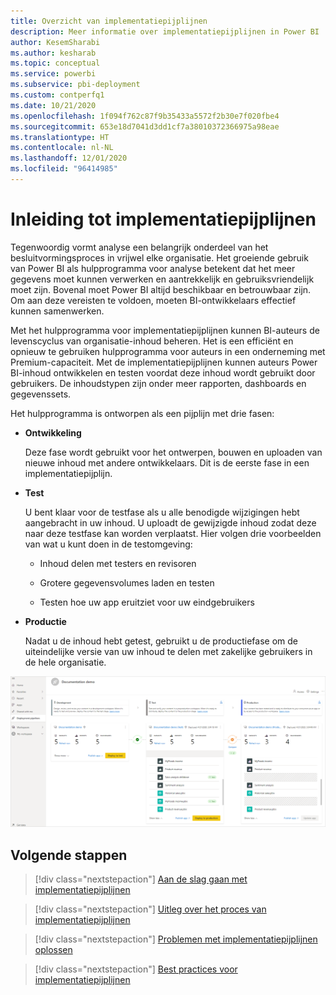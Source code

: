 ```yaml
---
title: Overzicht van implementatiepijplijnen
description: Meer informatie over implementatiepijplijnen in Power BI
author: KesemSharabi
ms.author: kesharab
ms.topic: conceptual
ms.service: powerbi
ms.subservice: pbi-deployment
ms.custom: contperfq1
ms.date: 10/21/2020
ms.openlocfilehash: 1f094f762c87f9b35433a5572f2b30e7f020fbe4
ms.sourcegitcommit: 653e18d7041d3dd1cf7a38010372366975a98eae
ms.translationtype: HT
ms.contentlocale: nl-NL
ms.lasthandoff: 12/01/2020
ms.locfileid: "96414985"
---
```

# <a name="introduction-to-deployment-pipelines"></a>Inleiding tot implementatiepijplijnen

Tegenwoordig vormt analyse een belangrijk onderdeel van het besluitvormingsproces in vrijwel elke organisatie. Het groeiende gebruik van Power BI als hulpprogramma voor analyse betekent dat het meer gegevens moet kunnen verwerken en aantrekkelijk en gebruiksvriendelijk moet zijn. Bovenal moet Power BI altijd beschikbaar en betrouwbaar zijn. Om aan deze vereisten te voldoen, moeten BI-ontwikkelaars effectief kunnen samenwerken.

Met het hulpprogramma voor implementatiepijplijnen kunnen BI-auteurs de levenscyclus van organisatie-inhoud beheren. Het is een efficiënt en opnieuw te gebruiken hulpprogramma voor auteurs in een onderneming met Premium-capaciteit. Met de implementatiepijplijnen kunnen auteurs Power BI-inhoud ontwikkelen en testen voordat deze inhoud wordt gebruikt door gebruikers. De inhoudstypen zijn onder meer rapporten, dashboards en gegevenssets.

Het hulpprogramma is ontworpen als een pijplijn met drie fasen:

* **<a name="development"></a>Ontwikkeling**
    
    Deze fase wordt gebruikt voor het ontwerpen, bouwen en uploaden van nieuwe inhoud met andere ontwikkelaars. Dit is de eerste fase in een implementatiepijplijn.

* **<a name="test"></a>Test**

    U bent klaar voor de testfase als u alle benodigde wijzigingen hebt aangebracht in uw inhoud. U uploadt de gewijzigde inhoud zodat deze naar deze testfase kan worden verplaatst. Hier volgen drie voorbeelden van wat u kunt doen in de testomgeving:

    * Inhoud delen met testers en revisoren

    * Grotere gegevensvolumes laden en testen

    * Testen hoe uw app eruitziet voor uw eindgebruikers

* **<a name="production"></a>Productie**

    Nadat u de inhoud hebt getest, gebruikt u de productiefase om de uiteindelijke versie van uw inhoud te delen met zakelijke gebruikers in de hele organisatie.

![Een schermopname van een werkende implementatiepijplijn met alle drie de fasen ingevuld: ontwikkeling, testen en productie.](media/deployment-pipelines-overview/deployment-pipelines.png)

## <a name="next-steps"></a>Volgende stappen

>[!div class="nextstepaction"]
>[Aan de slag gaan met implementatiepijplijnen](deployment-pipelines-get-started.md)

>[!div class="nextstepaction"]
>[Uitleg over het proces van implementatiepijplijnen](deployment-pipelines-process.md)

>[!div class="nextstepaction"]
>[Problemen met implementatiepijplijnen oplossen](deployment-pipelines-troubleshooting.md)

>[!div class="nextstepaction"]
>[Best practices voor implementatiepijplijnen](deployment-pipelines-best-practices.md)
